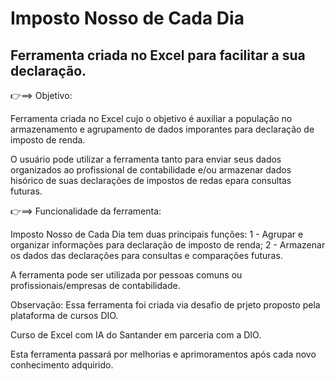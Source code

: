# Imposto Nosso de Cada Dia
## Ferramenta criada no Excel para facilitar a sua declaração.


👉==> Objetivo:

Ferramenta criada no Excel cujo o objetivo é auxiliar a população no armazenamento e agrupamento de dados imporantes para declaração de imposto de renda.

O usuário pode utilizar a ferramenta tanto para enviar seus dados organizados ao profissional de contabilidade e/ou armazenar dados hisórico de suas declarações de impostos de redas epara consultas futuras.

👉==> Funcionalidade da ferramenta:

Imposto Nosso de Cada Dia tem duas principais funções: 
1 - Agrupar e organizar informações para declaração de imposto de renda;
2 - Armazenar os dados das declarações para consultas e comparações futuras.


A ferramenta pode ser utilizada por pessoas comuns ou profissionais/empresas de contabilidade.



Observação:
 Essa ferramenta foi criada via desafio de prjeto proposto pela plataforma de cursos DIO.

 Curso de Excel com IA do Santander em parceria com a DIO. 


 Esta ferramenta passará por melhorias e aprimoramentos após cada novo conhecimento adquirido.
